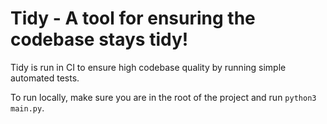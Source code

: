 # Tidy - A tool for ensuring the codebase stays tidy!
Tidy is run in CI to ensure high codebase quality by running simple automated tests.

To run locally, make sure you are in the root of the project and run `python3 main.py`.
